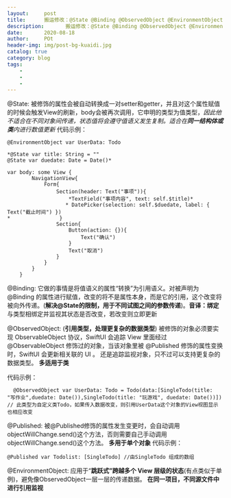 ```yaml
---  
layout:     post
title:      搬运修改：@State @Binding @ObservedObject @EnvironmentObject区别
description:       搬运修改：@State @Binding @ObservedObject @EnvironmentObject区别
date:       2020-08-18
author:     POt
header-img: img/post-bg-kuaidi.jpg
catalog: true
category: blog
tags:       
    -   
    -   
    -   
---
```


@State:
被修饰的属性会被自动转换成一对setter和getter，并且对这个属性赋值的时候会触发View的刷新，body会被再次调用，它申明的类型为值类型，*因此他不适合在不同对象间传递，状态值将会遵守值语义发生复制。适合在**同一结构体或类**内进行数值更新*
代码示例：

```
@EnvironmentObject var UserData: Todo
    
*@State var title: String = ""
@State var duedate: Date = Date()*
    
var body: some View {
        NavigationView{
            Form{
                Section(header: Text("事项")){
                    *TextField("事项内容", text: self.$title)*
                   * DatePicker(selection: self.$duedate, label: { Text("截止时间") })
*                }
                Section{
                    Button(action: {}){
                        Text("确认")
                    }
                    Text("取消")
                }
            }
        }
    }
```
@Binding:
它做的事情是将值语义的属性“转换”为引用语义。对被声明为 @Binding 的属性进行赋值，改变的将不是属性本身，而是它的引用，这个改变将被向外传递。(**解决@State的限制，用于不同试图之间的参数传递**)。**音译：绑定** 与类型相绑定并监视其状态是否改变，若改变则立即更新

@ObservedObject:
(**引用类型，处理更复杂的数据类型**) 被修饰的对象必须要实现 ObservableObject 协议，SwiftUI 会追踪 View 里面经过 @ObservableObject 修饰过的对象，当该对象里被 @Published 修饰的属性变换时，SwiftUI 会更新相关联的 UI 。
还是追踪监视对象，只不过可以支持更复杂的数据类型。
**多适用于类**

代码示例：

```
  @ObservedObject var UserData: Todo = Todo(data:[SingleTodo(title: "写作业",duedate: Date()),SingleTodo(title: "玩游戏", duedate: Date())]) // 此类型为自定义类Todo，如果传入数据改变，则引用UserData这个对象的View视图显示也相应改变
```

@Published: 被@Published修饰的属性发生变更时，会自动调用objectWillChange.send()这个方法，否则需要自己手动调用 objectWillChange.send()这个方法。
**多用于单个对象**
代码示例：
```
@Published var Todolist: [SingleTodo] //由SingleTodo 组成的数组
```

@EnvironmentObject:
应用于“**跳跃式”跨越多个 View 层级的状态**(有点类似于单例)，避免像ObservedObject一层一层的传递数据。
**在同一项目，不同源文件中进行引用监视**
